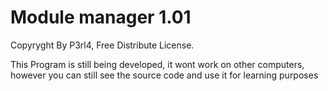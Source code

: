 # Module manager 1.01
Copyryght By P3rl4, Free Distribute License.


This Program is still being developed, it wont work on other computers, however you can still see the source code and use it for learning purposes
